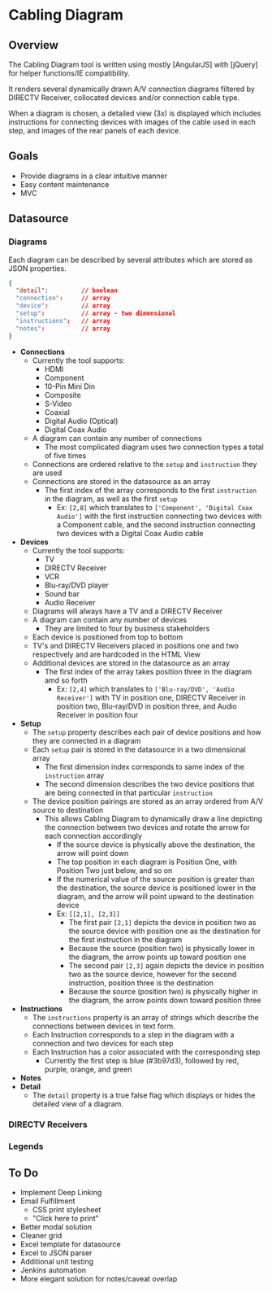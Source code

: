 # Cabling Diagram

## Overview

The Cabling Diagram tool is written using mostly [AngularJS] with [jQuery] for helper functions/IE compatibility.

It renders several dynamically drawn A/V connection diagrams filtered by DIRECTV Receiver, collocated devices and/or connection cable type.

When a diagram is chosen, a detailed view (3x) is displayed which includes instructions for connecting devices with images of the cable used in each step, and images of the rear panels of each device.

## Goals

  - Provide diagrams in a clear intuitive manner
  - Easy content maintenance
  - MVC 

## Datasource

### Diagrams

Each diagram can be described by several attributes which are stored as JSON properties.

```json
{
  "detail":         // boolean
  "connection":     // array
  "device":         // array
  "setup":          // array - two dimensional
  "instructions":   // array
  "notes":          // array
}
```

  - **Connections**
    - Currently the tool supports:
      - HDMI
      - Component
      - 10-Pin Mini Din
      - Composite
      - S-Video
      - Coaxial
      - Digital Audio (Optical)
      - Digital Coax Audio
    - A diagram can contain any number of connections
      - The most complicated diagram uses two connection types a total of five times
    - Connections are ordered relative to the `setup` and `instruction` they are used
    - Connections are stored in the datasource as an array
      - The first index of the array corresponds to the first `instruction` in the diagram, as well as the first `setup`
        - Ex: `[2,8]` which translates to `['Component', 'Digital Coax Audio']` with the first instruction connecting two devices with a Component cable, and the second instruction connecting two devices with a Digital Coax Audio cable
  - **Devices**
    - Currently the tool supports:
      - TV
      - DIRECTV Receiver
      - VCR
      - Blu-ray/DVD player
      - Sound bar
      - Audio Receiver
    - Diagrams will always have a TV and a DIRECTV Receiver
    - A diagram can contain any number of devices
      - They are limited to four by business stakeholders
    - Each device is positioned from top to bottom
    - TV's and DIRECTV Receivers placed in positions one and two respectively and are hardcoded in the HTML View
    - Additional devices are stored in the datasource as an array
      - The first index of the array takes position three in the diagram amd so forth
        - Ex: `[2,4]` which translates to `['Blu-ray/DVD', 'Audio Receiver']` with TV in position one, DIRECTV Receiver in position two, Blu-ray/DVD in position three, and Audio Receiver in position four
  - **Setup**
    - The `setup` property describes each pair of device positions and how they are connected in a diagram
    - Each `setup` pair is stored in the datasource in a two dimensional array
      - The first dimension index corresponds to same index of the `instruction` array
      - The second dimension describes the two device positions that are being connected in that particular `instruction`
    - The device position pairings are stored as an array ordered from A/V source to destination
      - This allows Cabling Diagram to dynamically draw a line depicting the connection between two devices and rotate the arrow for each connection accordingly
        - If the source device is physically above the destination, the arrow will point down
        - The top position in each diagram is Position One, with Position Two just below, and so on
        - If the numerical value of the source position is greater than the destination, the source device is positioned lower in the diagram, and the arrow will point upward to the destination device
        - Ex: `[[2,1], [2,3]]`
          - The first pair `[2,1]` depicts the device in position two as the source device with position one as the destination for the first instruction in the diagram
          - Because the source (position two) is physically lower in the diagram, the arrow points up toward position one
          - The second pair `[2,3]` again depicts the device in position two as the source device, however for the second instruction, position three is the destination
          - Because the source (position two) is physically higher in the diagram, the arrow points down toward position three
  - **Instructions**
    - The `instructions` property is an array of strings which describe the connections between devices in text form.
    - Each Instruction corresponds to a step in the diagram with a connection and two devices for each step
    - Each Instruction has a color associated with the corresponding step
      - Currently the first step is blue (#3b97d3), followed by red, purple, orange, and green
  - **Notes**
  - **Detail**
    - The `detail` property is a true false flag which displays or hides the detailed view of a diagram.

### DIRECTV Receivers

### Legends

## To Do

  - Implement Deep Linking
  - Email Fulfillment
    - CSS print stylesheet
    - "Click here to print"
  - Better modal solution
  - Cleaner grid
  - Excel template for datasource
  - Excel to JSON parser
  - Additional unit testing
  - Jenkins automation
  - More elegant solution for notes/caveat overlap